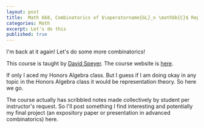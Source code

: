 ```yaml
---
layout: post
title:  Math 668, Combinatorics of $\operatorname{GL}_n \mathbb{C}$ Representation
categories: Math
excerpt: Let's do this
published: true 
---
```


I'm back at it again! Let's do some more combinatorics!

This course is taught by [David Speyer](http://www-personal.umich.edu/~speyer/). The course website is [here](http://www.math.lsa.umich.edu/~speyer/668/).

If only I aced my Honors Algebra class. But I guess if I am doing okay in any topic in the Honors Algebra class it would be representation theory. So here we go.

The course actually has scribbled notes made collectively by student per instructor's request. So I'll post something I find interesting and potentially my final project (an expository paper or presentation in advanced combinatorics) here.